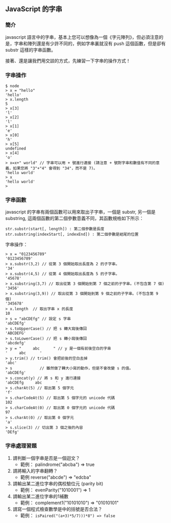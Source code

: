 ## JavaScript 的字串

### 簡介

javascript 語言中的字串，基本上您可以想像為一個《字元陣列》，但必須注意的是，字串和陣列還是有少許不同的，例如字串裏就沒有 push 這個函數，但是卻有 substr 這樣的字串函數。

接著、還是讓我們用交談的方式，先練習一下字串的操作方式！

### 字串操作

```
$ node
> x = "hello"
'hello'
> x.length
5
> x[3]
'l'
> x[2]
'l'
> x[1]
'e'
> x[0]
'h'
> x[5]
undefined
> x[4]
'o'
> x=x+" world" // 字串可以用 + 號進行連接 (請注意 + 號對字串和數值有不同的意義，如果您將 "3"+"4" 會得到 "34"，而不是 7)。
'hello world'
> x
'hello world'
>
```

### 字串函數

javascript 的字串有兩個函數可以用來取出子字串，一個是 substr, 另一個是 substring, 這兩個函數的第二個參數意義不同，其函數規格如下所示：

```
str.substr(start[, length]) : 第二個參數是長度
str.substring(indexStart[, indexEnd]) : 第二個參數是結尾的位置
```

字串操作：

```
> x = "0123456789"
'0123456789'
> x.substr(3,2) // 從第 3 個開始取出長度為 2 的子字串。
'34'
> x.substr(4,5) // 從第 4 個開始取出長度為 5 的子字串。
'45678'
> x.substring(3,7) // 取出從第 3 個開始到第 7 個之前的子字串。(不包含第 7 個)
'3456'
> x.substring(3,9)) // 取出從第 3 個開始到第 9 個之前的子字串。(不包含第 9 個)
'345678'
> x.length  // 取出字串 x 的長度
10
> s = "abCDEfg" // 設定 s 字串
'abCDEfg'
> s.toUpperCase() // 把 s 轉大寫後傳回
'ABCDEFG'
> s.toLowerCase() // 把 s 轉小寫後傳回
'abcdefg'
> y = "     abc      " // y 是一個有前後空白的字串
'     abc      '
> y.trim() // trim() 會把前後的空白去掉
'abc'
> s            // 雖然做了轉大小寫的動作，但是不會改變 s 的值。
'abCDEfg'
> s.concat(y) // 將 s 和 y 進行連接
'abCDEfg     abc      '
> s.charAt(5) // 取出第 5 個字元
'f'
> s.charCodeAt(5) // 取出第 5 個字元的 unicode 代碼
102
> s.charCodeAt(0) // 取出第 0 個字元的 unicode 代碼
97
> s.charAt(0) // 取出第 0 個字元
'a'
> s.slice(3) // 切出第 3 個之後的內容
'DEfg'
```

<!--
### 模板字符串

檔案：Es6ReplyHtml.js

```javascript
var reply = {_id: '111reply1', user: 'ccc', msg: 'aaaaaaa', date: '20170305'}
var postId = '111'
var user = 'ccc'

var replyHtml = function (user, poseId, reply) {
  var replyOp = (reply.user === user) ? `<i class="fa fa-times" title="delete" onclick="SMS.deleteReply('${postId}','${reply._id}')"></i>` : ``

  return `
<div id="reply${reply._id}" class="reply">
  <div contenteditable="true" class="replyMsg" onkeyup="SMS.replyEditKeyup('${postId}', '${reply._id}', this.innerText)">${reply.msg}</div>
  <div style="float:right">
    <i class="fa fa-user" title="Author"></i>
    <a href="/view/${reply.user}">${reply.user}</a>
    ${replyOp}
    <i class="fa fa-clock-o" title="${reply.date}"></i>
  </div>
</div>
`
}

console.log(replyHtml(user, postId, reply))
```

執行結果：

```
D:\Dropbox\DigitalOcean\mdbook\test>node Es6ReplyHtml.js

<div id="reply111reply1" class="reply">
  <div contenteditable="true" class="replyMsg" onkeyup="SMS.replyEditKeyup('111', '111reply1', t
his.innerText)">aaaaaaa</div>
  <div style="float:right">
    <i class="fa fa-user" title="Author"></i>
    <a href="/view/ccc">ccc</a>
    <i class="fa fa-times" title="delete" onclick="SMS.deleteReply('111','111reply1')"></i>
    <i class="fa fa-clock-o" title="20170305"></i>
  </div>
</div>
```

* 參考 -- <http://es6.ruanyifeng.com/#docs/string#模板字符串>

領悟到ES6 的模板字符串的妙用之後，開始可以理解為何所有的 node.js 樣板引擎都可以丟掉了。
關鍵是，要改用 javascript 的角度寫程式，不要再用 HTML + <%=... %> 或 {{ ... }} 的想法寫程式了。

甚至、我有點懷疑，ES6 的模板字符串出現之後，那個原本 React.js 常用的 JSX 應該也可以不要了，關鍵是要採用 javascript 程式的角度去思考模板的用法，而不是用 HTML 的角度！
-->

### 字串處理習題
1. 請判斷一個字串是否是一個迴文？ 
    * 範例： palindrome("abcba") => true
2. 請將輸入的字串翻轉？ 
    * 範例 reverse("abcde") => "edcba"
3. 請輸出某二進位字串的偶校驗位元 (parity bit) 
    * 範例： evenParity("1010001") => 1
4. 請輸出某二進位字串的1補數
    * 範例： complement1("10101010") => "01010101"
5. 請寫一個程式檢查數學是中的括號是否合法？ 
    * 範例： `isPaired("(a+3)*5/7)))*8") => false`
